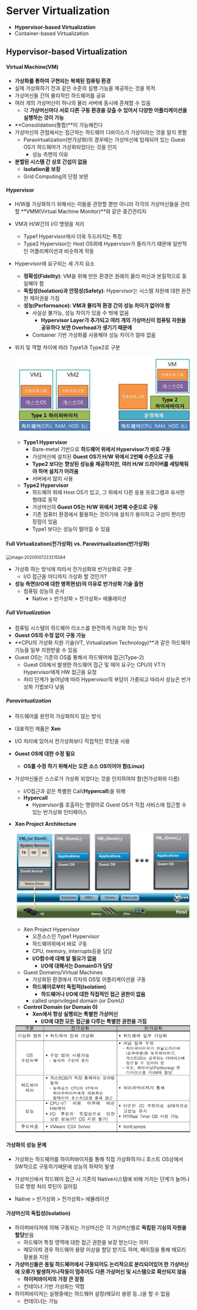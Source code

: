 # Server Virtualization

- **Hypervisor-based Virtualization**
- Container-based Virtualization



## Hypervisor-based Virtualization

#### Virtual Machine(VM)

- **가상화를 통하여 구현되는 복제된 컴퓨팅 환경**
- 실제 가상화하기 전과 같은 수준의 실행 기능을 제공하는 것을 목적
- 가상머신들 간의 물리적인 하드웨어를 공유
- 여러 개의 가상머신이 하나의 물리 서버에 동시에 존재할 수 있음
  - 각 **가상머신마다 서로 다른 구동 환경을 갖출 수 있어서 다양한 어플리케이션을 실행하는 것이 가능**
- **Consolidation(통합)**이 가능해진다
- 가상머신의 관점에서는 접근하는 하드웨어 디바이스가 가상이라는 것을 알지 못함
  - Paravirtualization(반가상화)의 경우에는 가상머신에 탑재되어 있는 Guest OS가 하드웨어가 가상화되었다는 것을 인지
    - 성능 측면의 이유
- **분할된 시스템 간 상호 간섭이 없음**
  - **Isolation을 보장**
  - Grid Computing의 단점 보완



#### Hypervisor

- H/W를 가상화하기 위해서는 이들을 관장할 뿐만 아니라 각각의 가상머신들을 관리할 **VMM(Virtual Machine Monitor)**와 같은 중간관리자

- VM과 H/W간의 I/O 명령을 처리

  - Type1 Hypervisor에서 더욱 두드러지는 특징
  - Type2 Hypervisor는 Host OS위에 Hypervisor가 올라가기 떄문애 일반적인 어플리케이션과 비슷하게 작동

- Hypervisor에 요구되는 세 가지 요소

  - **정확성(Fidelity)**: VM을 위해 만든 환경은 원래의 물리 머신과 본질적으로 동일해야 함
  - **독립성(Isolation)과 안정성(Safety)**: Hypervisor는 시스템 자원에 대한 완전한 제어권을 가짐
  - **성능(Performance): VM과 물리적 환경 간의 성능 차이가 없어야 함**
    - 사실상 불가능, 성능 차이가 있을 수 밖에 없음
      - **Hypervisor Layer가 추가되고 여러 개의 가상머신이 컴퓨팅 자원을 공유하다 보면 Overhead가 생기기 때문에**
    - Container 기반 가상화를 사용해야 성능 차이가 얼마 없음

- 위치 및 역할 차이에 따라 Type1과 Type2로 구분

  ​	<img src="..\..\img\image-20201007222805740.png" alt="image-20201007222805740" style="zoom:80%;" />

  - **Type1 Hypervisor**
    - Bare-metal 기반으로 **하드웨어 위에서 Hypervisor가 바로 구동**
    - 가상머신에 설치된 **Guest OS가 H/W 위에서 2번째 수준으로 구동**
    - **Type2 보다는 향상된 성능을 제공하지만, 여러 H/W 드라이버를 세팅해줘야 하며 설치가 어려움**
    - 서버에서 많이 사용
  - **Type2 Hypervisor**
    - 하드웨어 위에 Host OS가 있고, 그 위에서 다른 응용 프로그램과 유사한 형태로 동작
    - 가상머신의 **Guest OS는 H/W 위에서 3번째 수준으로 구동**
    - 기존 컴퓨터 환경에서 활용하는 것이기에 설치가 용이하고 구성이 편리한 장점이 있음
    - Type1 보다는 성능이 떨어질 수 있음



#### Full Virtualization(전가상화) vs. Paravirtualization(반가상화)

​	<img src="C:\Users\chan\AppData\Roaming\Typora\typora-user-images\image-20201007223215584.png" alt="image-20201007223215584" style="zoom:80%;" />

- 가상화 하는 방식에 따라서 전가상화와 반가상화로 구분
  - I/O 접근을 어디까지 가상화 할 것인가?
- **성능 측면(I/O에 대한 병목현상)의 이유로 반가상화 기술 출현**
  - 컴퓨팅 성능의 순서
    - Native > 반가상화 > 전가상화> 에뮬레이션



##### Full Virtualization

- 컴퓨팅 시스템의 하드웨어 리소스를 완전하게 가상화 하는 방식
- **Guest OS의 수정 없이 구동 가능**
- **CPU의 가상화 지원 기술(VT, Virtualization Technology)**과 같은 하드웨어 기능을 일부 지원받을 수 있음
- Guest OS는 기존의 OS를 통해서 하드웨어에 접근(Type-2)
  - Guest OS에서 발생한 하드웨어 접근 및 제어 요구는 CPU의 VT가 Hypervisor에게 HW 접근을 요청
  - 처리 단계가 늘어남에 따라 Hypervisor의 부담이 가중되고 따라서 성능은 반가상화 기법보다 낮음



##### Paravirtualization

- 하드웨어를 완전히 가상화하지 않는 방식

- 대표적인 제품은 **Xen**

- I/O 처리에 있어서 전가상화보다 직접적인 루틴을 사용

- **Guest OS에 대한 수정 필요**

  - **OS를 수정 하기 위해서는 오픈 소스 OS이어야 함(Linux)**

- 가상머신들은 스스로가 가상화 되었다는 것을 인지하여야 함(전가상화와 다름)

  - I/O접근과 같은 특별한 Call(**Hypercall**)을 위해
  - **Hypercall**
    - Hypervisor를 호출하는 명령어로 Guest OS가 직접 서비스에 접근할 수 있는 반가상화 인터페이스

- **Xen Project Architecture**

  ​	<img src="..\..\img\image-20201007225734982.png" alt="image-20201007225734982" style="zoom:80%;" />

  - Xen Project Hypervisor
    - 오픈소스인 Type1 Hypervisor
    - 하드웨어위에서 바로 구동
    - CPU, memory, interrupts등을 담당
    - **I/O함수에 대해 알 필요가 없음**
      - **I/O에 대해서는 Domain0가 담당**
  - Guest Domains/Virtual Machines
    - 가상화된 환경에서 각자의 OS및 어플리케이션을 구동
    - **하드웨어로부터 독립적(Isolation)**
      - **하드웨어나 I/O에 대한 직접적인 접근 권한이 없음**
    - called unprivileged domain (or DomU)
  - **Control Domain (or Domain 0)**
    - **Xen에서 항상 실행되는 특별한 가상머신**
      - **I/O에 대한 모든 접근을 다루는 특별한 권한을 가짐**
  
  
  
  <img src="..\..\img\image-20201008000216013.png" alt="image-20201008000216013" style="zoom:80%;" />
  



#### 가상화의 성능 문제

- 가상화는 하드웨어를 하이퍼바이저를 통해 직접 가상화하거니 호스트 OS상에서 SW적으로 구동하기때문에 성능의 하락이 발생
- 가상머신에서 하드웨어 접근 시 기존의 Native시스템에 비해 거치는 단계가 늘어나므로 명령 처리 루틴이 길어짐

- Native > 반가상화 > 전가상화> 에뮬레이션



#### 가상머신의 독립성(Isolation)

- 하이퍼바이저에 의해 구동되는 가상머신은 각 가상머신별로 **독립된 기싱의 자원을 할당**받음
  - 하드웨어 특정 영역에 대한 접근 권한을 보장 받는다는 의미
  - 메모이릐 경우 하드웨어 용량 이상을 할당 받기도 하며, 페이징을 통해 메모리 황용을 지원
- **가상머신들은 동일 하드웨어에서 구동되어도 논리적으로 분리되어있어 한 가상머신에 오류가 발생하거나작동이 멈추어도 다른 가상머신 및 시스템으로 확산되지 않음**
  - **하이퍼바이저의 가장 큰 장점**
  - 컨테이너 기반 가상화는 약함
- 하이퍼바이저는 실행중에는 하드웨어 설정(메모리 용량 등..)을 할 수 없음
  - 컨테이너는 가능

